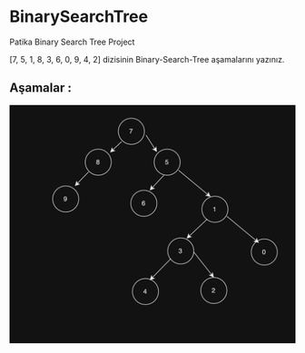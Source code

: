 # BinarySearchTree
Patika Binary Search Tree Project

[7, 5, 1, 8, 3, 6, 0, 9, 4, 2] dizisinin Binary-Search-Tree aşamalarını yazınız.

## Aşamalar :
![SS](SS.png)

